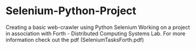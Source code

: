 # Selenium-Python-Project

Creating a basic web-crawler using Python Selenium
Working on a project in association with Forth - Distributed Computing Systems Lab.
For more information check out the pdf (SeleniumTasksForth.pdf)
